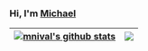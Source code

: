 ### Hi, I'm [Michael](https://www.linkedin.com/in/michaelnival/)

| <a href="https://github.com/anuraghazra/github-readme-stats"><img align="center" src="https://github-readme-stats.vercel.app/api?username=mnival&show_icons=true&include_all_commits=true&theme=dark&hide_border=true" alt="mnival's github stats" /></a> | <a href="https://github.com/anuraghazra/github-readme-stats"><img align="center" src="https://github-readme-stats.vercel.app/api/top-langs/?username=mnival&layout=compact&theme=dark&hide_border=true" /></a> |
| ------------- | ------------- |
